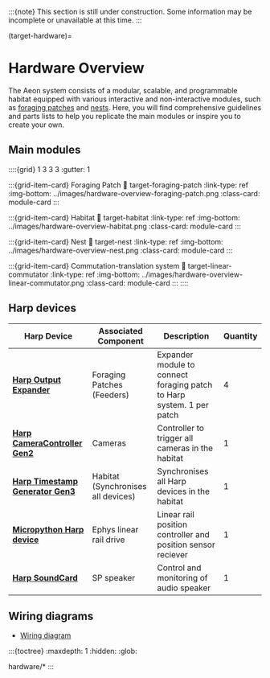 :::{note}
This section is still under construction. Some information may be incomplete or unavailable at this time.
:::

(target-hardware)=
# Hardware Overview
The Aeon system consists of a modular, scalable, and programmable habitat equipped with various interactive and non-interactive modules, such as [foraging patches](target-foraging-patch) and [nests](target-nest). 
Here, you will find comprehensive guidelines and parts lists to help you replicate the main modules or inspire you to create your own. 

## Main modules
::::{grid} 1 3 3 3
:gutter: 1

:::{grid-item-card} Foraging Patch
:link: target-foraging-patch
:link-type: ref
:img-bottom: ../images/hardware-overview-foraging-patch.png
:class-card: module-card
:::

:::{grid-item-card} Habitat
:link: target-habitat
:link-type: ref
:img-bottom: ../images/hardware-overview-habitat.png
:class-card: module-card
:::

:::{grid-item-card} Nest
:link: target-nest
:link-type: ref
:img-bottom: ../images/hardware-overview-nest.png
:class-card: module-card
:::

:::{grid-item-card} Commutation-translation system
:link: target-linear-commutator
:link-type: ref
:img-bottom: ../images/hardware-overview-linear-commutator.png
:class-card: module-card
:::
::::

## Harp devices
| Harp Device                       | Associated Component            | Description                                                   | Quantity | 
|-----------------------------------|---------------------------------|---------------------------------------------------------------|----------|
| [**Harp Output Expander**](harp-tech:api/Harp.OutputExpander.html)                  |  Foraging Patches (Feeders)      | Expander module to connect foraging patch to Harp system. 1 per patch | 4        |
| [**Harp CameraController Gen2**](harp-tech:api/Harp.CameraControllerGen2.html)    | Cameras                         | Controller to trigger all cameras in the habitat                | 1        |
| [**Harp Timestamp Generator Gen3**](harp-tech:api/Harp.TimestampGeneratorGen3.html) | Habitat (Synchronises all devices)| Synchronises all Harp devices in the habitat                    | 1        |
| [**Micropython Harp device**](https://github.com/SainsburyWellcomeCentre/microharp)       | Ephys linear rail drive         | Linear rail position controller and position sensor reciever  | 1        | 
| [**Harp SoundCard**](harp-tech:api/Harp.SoundCard.html)                  | SP speaker                      | Control and monitoring of audio speaker                     | 1        | 

## Wiring diagrams
- [Wiring diagram](../downloads/Example-Wiring-Diagram.pdf)

:::{toctree}
:maxdepth: 1
:hidden:
:glob:

hardware/*
:::